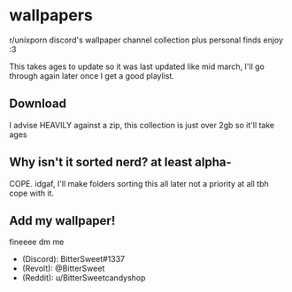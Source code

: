 # wallpapers
r/unixporn discord's wallpaper channel collection plus personal finds
enjoy :3

This takes ages to update so it was last updated like mid march, I'll go through again later once I get a good playlist.

## Download
I advise HEAVILY against a zip, this collection is just over 2gb so it'll take ages

## Why isn't it sorted nerd? at least alpha-
COPE. idgaf, I'll make folders sorting this all later not a priority at all tbh cope with it.

## Add my wallpaper!
fineeee dm me
- (Discord): BitterSweet#1337
- (Revolt): @BitterSweet
- (Reddit): u/BitterSweetcandyshop
